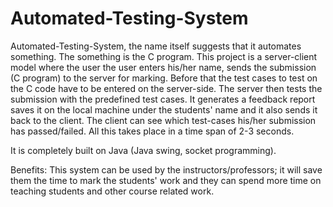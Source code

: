 # Automated-Testing-System

Automated-Testing-System, the name itself suggests that it automates something. The something is the C program. This project is a server-client model where the user the user enters his/her name, sends the submission (C program) to the server for marking. Before that the test cases to test on the C code have to be entered on the server-side. The server then tests the submission with the predefined test cases. It generates a feedback report saves it on the local machine under the students' name and it also sends it back to the client. The client can see which test-cases his/her submission has passed/failed. All this takes place in a time span of 2-3 seconds.

It is completely built on Java (Java swing, socket programming).

Benefits: This system can be used by the instructors/professors; it will save them the time to mark the students' work and they can spend more time on teaching students and other course related work.

